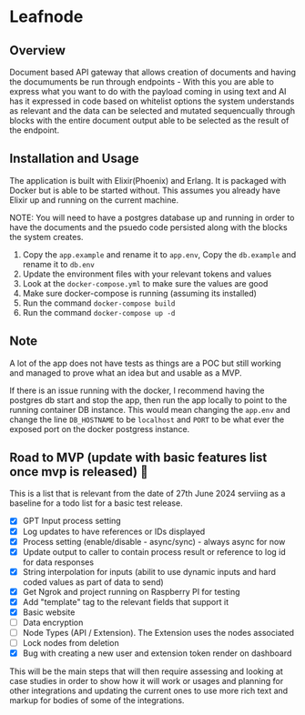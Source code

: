# Leafnode

## Overview
Document based API gateway that allows creation of documents and having the documuments be run through endpoints - With this you are able to express what you want to do with the payload coming in using text and AI has it expressed in code based on whitelist options the system understands as relevant and the data can be selected and mutated sequencually through blocks with the entire document output able to be selected as the result of the endpoint.

## Installation and Usage
The application is built with Elixir(Phoenix) and Erlang. It is packaged with Docker but is able to be started without. This assumes you already have Elixir up and running on the current machine.

NOTE: You will need to have a postgres database up and running in order to have the documents and the psuedo code persisted along with the blocks the system creates. 

1. Copy the `app.example` and rename it to `app.env`, Copy the `db.example` and rename it to `db.env` 
2. Update the environment files with your relevant tokens and values
3. Look at the `docker-compose.yml` to make sure the values are good
4. Make sure docker-compose is running (assuming its installed)
5. Run the command `docker-compose build`
5. Run the command `docker-compose up -d`

## Note
A lot of the app does not have tests as things are a POC but still working and managed to prove what an idea but and usable as a MVP.

If there is an issue running with the docker, I recommend having the postgres db start and stop the app, then run the app locally to point to the running container DB instance. This would mean changing the `app.env` and change the line `DB_HOSTNAME` to be `localhost` and `PORT` to be what ever the exposed port on the docker postgress instance.

## Road to MVP (update with basic features list once mvp is released) 🎉

This is a list that is relevant from the date of 27th June 2024 serviing as a baseline for a todo list for a basic test release.

- [x] GPT Input process setting
- [x] Log updates to have references or IDs displayed
- [x] Process setting (enable/disable - async/sync) - always async for now
- [x] Update output to caller to contain process result or reference to log id for data responses
- [x] String interpolation for inputs (abilit to use dynamic inputs and hard coded values as part of data to send)
- [x] Get Ngrok and project running on Raspberry PI for testing
- [x] Add "template" tag to the relevant fields that support it
- [x] Basic website
- [ ] Data encryption
- [ ] Node Types (API / Extension). The Extension uses the nodes associated
- [ ] Lock nodes from deletion
- [x] Bug with creating a new user and extension token render on dashboard

This will be the main steps that will then require assessing and looking at case studies in order to show how it will work or usages and planning for other integrations and updating the current ones to use more rich text and markup for bodies of some of the integrations.